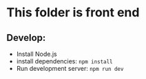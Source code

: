 # This folder is front end

## Develop:
- Install Node.js
- install dependencies: `npm install`
- Run development server: `npm run dev`
